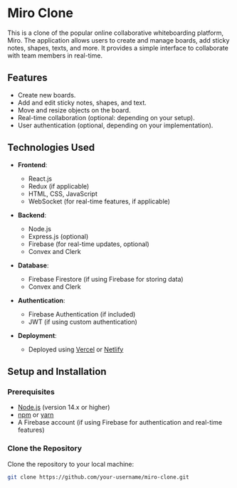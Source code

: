 # Miro Clone

This is a clone of the popular online collaborative whiteboarding platform, Miro. The application allows users to create and manage boards, add sticky notes, shapes, texts, and more. It provides a simple interface to collaborate with team members in real-time.

## Features

- Create new boards.
- Add and edit sticky notes, shapes, and text.
- Move and resize objects on the board.
- Real-time collaboration (optional: depending on your setup).
- User authentication (optional, depending on your implementation).

## Technologies Used

- **Frontend**: 
  - React.js
  - Redux (if applicable)
  - HTML, CSS, JavaScript
  - WebSocket (for real-time features, if applicable)

- **Backend**: 
  - Node.js
  - Express.js (optional)
  - Firebase (for real-time updates, optional)
  - Convex and Clerk 

- **Database**: 
  - Firebase Firestore (if using Firebase for storing data)
  - Convex and Clerk 

- **Authentication**: 
  - Firebase Authentication (if included)
  - JWT (if using custom authentication)

- **Deployment**:
  - Deployed using [Vercel](https://vercel.com) or [Netlify](https://netlify.com)

## Setup and Installation

### Prerequisites

- [Node.js](https://nodejs.org) (version 14.x or higher)
- [npm](https://www.npmjs.com) or [yarn](https://yarnpkg.com)
- A Firebase account (if using Firebase for authentication and real-time features)

### Clone the Repository

Clone the repository to your local machine:

```bash
git clone https://github.com/your-username/miro-clone.git
